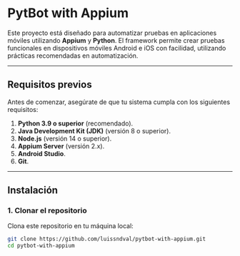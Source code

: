 # PytBot with Appium

Este proyecto está diseñado para automatizar pruebas en aplicaciones móviles utilizando **Appium** y **Python**. El framework permite crear pruebas funcionales en dispositivos móviles Android e iOS con facilidad, utilizando prácticas recomendadas en automatización.

---

## **Requisitos previos**

Antes de comenzar, asegúrate de que tu sistema cumpla con los siguientes requisitos:

1. **Python 3.9 o superior** (recomendado).
2. **Java Development Kit (JDK)** (versión 8 o superior).
3. **Node.js** (versión 14 o superior).
4. **Appium Server** (versión 2.x).
5. **Android Studio**.
6. **Git**.

---

## **Instalación**

### **1. Clonar el repositorio**

Clona este repositorio en tu máquina local:

```bash
git clone https://github.com/luissndval/pytbot-with-appium.git
cd pytbot-with-appium
